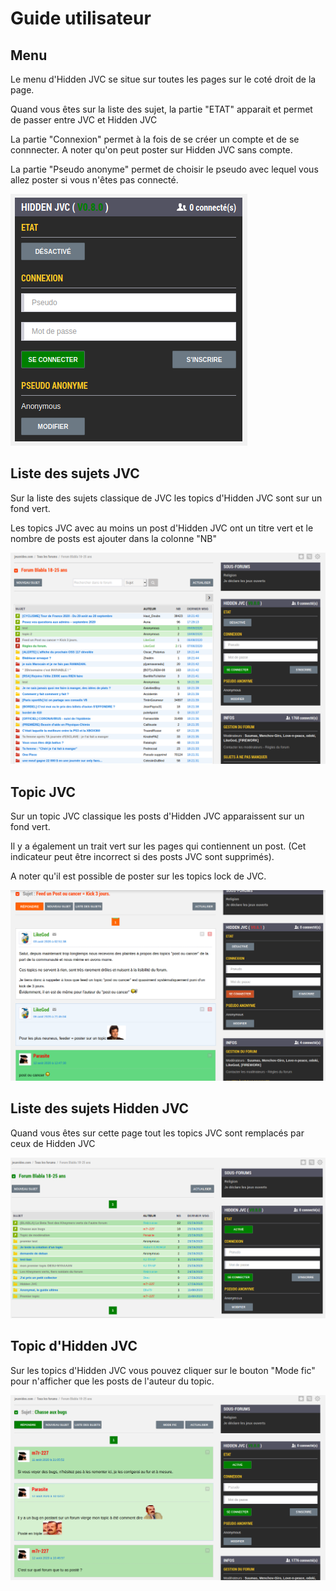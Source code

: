 # Guide utilisateur

## Menu

Le menu d'Hidden JVC se situe sur toutes les pages sur le coté droit de la page.

Quand vous êtes sur la liste des sujet, la partie "ETAT" apparait et permet de passer entre JVC et Hidden JVC

La partie "Connexion" permet à la fois de se créer un compte et de se connnecter. A noter qu'on peut poster sur Hidden JVC sans compte.

La partie "Pseudo anonyme" permet de choisir le pseudo avec lequel vous allez poster si vous n'êtes pas connecté.

![](menu.png)

## Liste des sujets JVC

Sur la liste des sujets classique de JVC les topics d'Hidden JVC sont sur un fond vert.

Les topics JVC avec au moins un post d'Hidden JVC ont un titre vert et le nombre de posts est ajouter dans la colonne "NB"

![](jvc-list.png)

## Topic JVC


Sur un topic JVC classique les posts d'Hidden JVC apparaissent sur un fond vert.

Il y a également un trait vert sur les pages qui contiennent un post. (Cet indicateur peut être incorrect si des posts JVC sont supprimés).

A noter qu'il est possible de poster sur les topics lock de JVC.

![](jvc-topic.png)

## Liste des sujets Hidden JVC

Quand vous êtes sur cette page tout les topics JVC sont remplacés par ceux de Hidden JVC

![](hidden-list.png)

## Topic d'Hidden JVC

Sur les topics d'Hidden JVC vous pouvez cliquer sur le bouton "Mode fic" pour n'afficher que les posts de l'auteur du topic.

![](hidden-topic.png)
